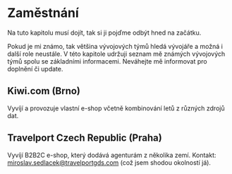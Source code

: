 # Zaměstnání

Na tuto kapitolu musí dojít, tak si ji pojďme odbýt hned na začátku.

Pokud je mi známo, tak většina vývojových týmů hledá vývojáře a možná i další role neustále. V této kapitole udržuji seznam mě známých vývojových týmů spolu se základními informacemi. Neváhejte mě informovat pro doplnění či update.

## Kiwi.com \(Brno\)

Vyvíjí a provozuje vlastní e-shop včetně kombinování letů z různých zdrojů dat.

## Travelport Czech Republic \(Praha\)

Vyvíjí B2B2C e-shop, který dodává agenturám z několika zemí. Kontakt: miroslav.sedlacek@travelportgds.com \(což jsem shodou okolností já\).

